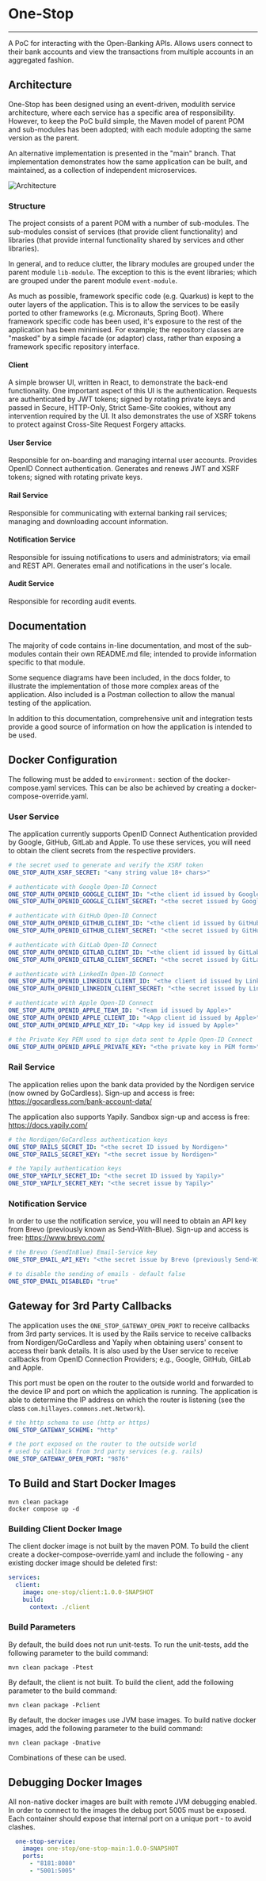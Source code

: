 
# One-Stop

---
A PoC for interacting with the Open-Banking APIs. Allows users connect to
their bank accounts and view the transactions from multiple accounts in an
aggregated fashion.

## Architecture
One-Stop has been designed using an event-driven, modulith service architecture,
where each service has a specific area of responsibility. However, to keep the
PoC build simple, the Maven model of parent POM and sub-modules has been
adopted; with each module adopting the same version as the parent.

An alternative implementation is presented in the "main" branch. That implementation
demonstrates how the same application can be built, and maintained, as a collection
of independent microservices.

![Architecture](./docs/one-stop-arch.png)

### Structure
The project consists of a parent POM with a number of sub-modules. The sub-modules
consist of services (that provide client functionality) and libraries (that provide
internal functionality shared by services and other libraries).

In general, and to reduce clutter, the library modules are grouped under the parent
module `lib-module`. The exception to this is the event libraries; which are grouped
under the parent module `event-module`.

As much as possible, framework specific code (e.g. Quarkus) is kept to the outer
layers of the application. This is to allow the services to be easily ported to
other frameworks (e.g. Micronauts, Spring Boot). Where framework specific code has
been used, it's exposure to the rest of the application has been minimised. For
example; the repository classes are "masked" by a simple facade (or adaptor) class,
rather than exposing a framework specific repository interface.

#### Client
A simple browser UI, written in React, to demonstrate the back-end functionality.
One important aspect of this UI is the authentication. Requests are authenticated
by JWT tokens; signed by rotating private keys and passed in Secure, HTTP-Only,
Strict Same-Site cookies, without any intervention required by the UI. It also
demonstrates the use of XSRF tokens to protect against Cross-Site Request Forgery
attacks.

#### User Service
Responsible for on-boarding and managing internal user accounts. Provides OpenID
Connect authentication. Generates and renews JWT and XSRF tokens; signed with rotating
private keys.

#### Rail Service
Responsible for communicating with external banking rail services; managing and
downloading account information.

#### Notification Service
Responsible for issuing notifications to users and administrators; via email and
REST API. Generates email and notifications in the user's locale.

#### Audit Service
Responsible for recording audit events.

## Documentation
The majority of code contains in-line documentation, and most of the sub-modules
contain their own README.md file; intended to provide information specific to that
module.

Some sequence diagrams have been included, in the docs folder, to illustrate the
implementation of those more complex areas of the application. Also included is a
Postman collection to allow the manual testing of the application.

In addition to this documentation, comprehensive unit and integration tests provide
a good source of information on how the application is intended to be used.

## Docker Configuration
The following must be added to `environment:` section of the docker-compose.yaml
services. This can be also be achieved by creating a docker-compose-override.yaml.

### User Service
The application currently supports OpenID Connect Authentication provided by Google,
GitHub, GitLab and Apple. To use these services, you will need to obtain the client
secrets from the respective providers.
```yaml
# the secret used to generate and verify the XSRF token
ONE_STOP_AUTH_XSRF_SECRET: "<any string value 18+ chars>"

# authenticate with Google Open-ID Connect
ONE_STOP_AUTH_OPENID_GOOGLE_CLIENT_ID: "<the client id issued by Google>"
ONE_STOP_AUTH_OPENID_GOOGLE_CLIENT_SECRET: "<the secret issued by Google>"

# authenticate with GitHub Open-ID Connect
ONE_STOP_AUTH_OPENID_GITHUB_CLIENT_ID: "<the client id issued by GitHub>"
ONE_STOP_AUTH_OPENID_GITHUB_CLIENT_SECRET: "<the secret issued by GitHub>"

# authenticate with GitLab Open-ID Connect
ONE_STOP_AUTH_OPENID_GITLAB_CLIENT_ID: "<the client id issued by GitLab>"
ONE_STOP_AUTH_OPENID_GITLAB_CLIENT_SECRET: "<the secret issued by GitLab>"

# authenticate with LinkedIn Open-ID Connect
ONE_STOP_AUTH_OPENID_LINKEDIN_CLIENT_ID: "<the client id issued by LinkedIn>"
ONE_STOP_AUTH_OPENID_LINKEDIN_CLIENT_SECRET: "<the secret issued by LinkedIn>"

# authenticate with Apple Open-ID Connect
ONE_STOP_AUTH_OPENID_APPLE_TEAM_ID: "<Team id issued by Apple>"
ONE_STOP_AUTH_OPENID_APPLE_CLIENT_ID: "<App client id issued by Apple>"
ONE_STOP_AUTH_OPENID_APPLE_KEY_ID: "<App key id issued by Apple>"

# the Private Key PEM used to sign data sent to Apple Open-ID Connect
ONE_STOP_AUTH_OPENID_APPLE_PRIVATE_KEY: "<the private key in PEM form>"
```

### Rail Service
The application relies upon the bank data provided by the Nordigen service
(now owned by GoCardless). Sign-up and access is free:
https://gocardless.com/bank-account-data/ 

The application also supports Yapily. Sandbox sign-up and access is free:
https://docs.yapily.com/
```yaml
# the Nordigen/GoCardless authentication keys
ONE_STOP_RAILS_SECRET_ID: "<the secret ID issued by Nordigen>"
ONE_STOP_RAILS_SECRET_KEY: "<the secret issue by Nordigen>"

# the Yapily authentication keys
ONE_STOP_YAPILY_SECRET_ID: "<the secret ID issued by Yapily>"
ONE_STOP_YAPILY_SECRET_KEY: "<the secret issue by Yapily>"
```

### Notification Service
In order to use the notification service, you will need to obtain an API key from
Brevo (previously known as Send-With-Blue). Sign-up and access is free:
https://www.brevo.com/
```yaml
# the Brevo (SendInBlue) Email-Service key
ONE_STOP_EMAIL_API_KEY: "<the secret issue by Brevo (previously Send-With-Blue)>"

# to disable the sending of emails - default false
ONE_STOP_EMAIL_DISABLED: "true"
```

## Gateway for 3rd Party Callbacks
The application uses the `ONE_STOP_GATEWAY_OPEN_PORT` to receive callbacks from
3rd party services. It is used by the Rails service to receive callbacks from
Nordigen/GoCardless and Yapily when obtaining users' consent to access their bank
details. It is also used by the User service to receive callbacks from OpenID
Connection Providers; e.g., Google, GitHub, GitLab and Apple.

This port must be open on the router to the outside world and forwarded to the
device IP and port on which the application is running. The application is able
to determine the IP address on which the router is listening (see the class
`com.hillayes.commons.net.Network`).
```yaml
# the http schema to use (http or https)
ONE_STOP_GATEWAY_SCHEME: "http"

# the port exposed on the router to the outside world
# used by callback from 3rd party services (e.g. rails)
ONE_STOP_GATEWAY_OPEN_PORT: "9876"
```

## To Build and Start Docker Images
```shell
mvn clean package
docker compose up -d
```
### Building Client Docker Image
The client docker image is not built by the maven POM. To build the client create
a docker-compose-override.yaml and include the following - any existing docker
image should be deleted first:
```yaml
services:
  client:
    image: one-stop/client:1.0.0-SNAPSHOT
    build:
      context: ./client
```

### Build Parameters
By default, the build does not run unit-tests. To run the unit-tests, add
the following parameter to the build command:
```shell
mvn clean package -Ptest
```
By default, the client is not built. To build the client, add the following
parameter to the build command:
```shell
mvn clean package -Pclient
```

By default, the docker images use JVM base images. To build native docker
images, add the following parameter to the build command:
```shell
mvn clean package -Dnative
```
Combinations of these can be used.

## Debugging Docker Images
All non-native docker images are built with remote JVM debugging enabled. In
order to connect to the images the debug port 5005 must be exposed. Each
container should expose that internal port on a unique port - to avoid clashes.
```yaml
  one-stop-service:
    image: one-stop/one-stop-main:1.0.0-SNAPSHOT
    ports:
      - "8181:8080"
      - "5001:5005"
```
